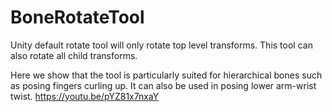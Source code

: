 # BoneRotateTool
Unity default rotate tool will only rotate top level transforms. This tool can also rotate all child transforms.

Here we show that the tool is particularly suited for hierarchical bones such as posing fingers curling up. It can also be used in posing lower arm-wrist twist.
https://youtu.be/pYZ81x7nxaY
